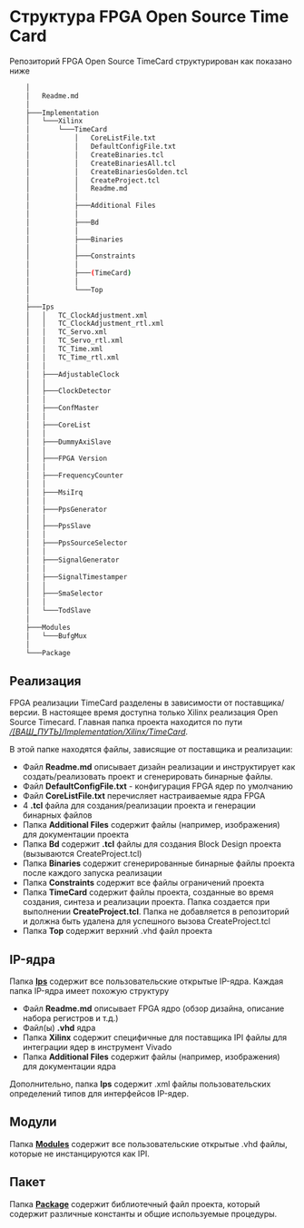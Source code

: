 # Структура FPGA Open Source Time Card

Репозиторий FPGA Open Source TimeCard структурирован как показано ниже

```bash
    │
    │   Readme.md
    │   
    ├───Implementation
    │   └───Xilinx
    │       └───TimeCard
    │           │   CoreListFile.txt
    │           │   DefaultConfigFile.txt
    │           │   CreateBinaries.tcl
    │           │   CreateBinariesAll.tcl
    │           │   CreateBinariesGolden.tcl
    │           │   CreateProject.tcl
    │           │   Readme.md
    │           │   
    │           ├───Additional Files
    │           │       
    │           ├───Bd
    │           │       
    │           ├───Binaries
    │           │
    │           ├───Constraints
    │           │
    │           ├───(TimeCard)
    │           │
    │           └───Top
    │                   
    ├───Ips
    │   │   TC_ClockAdjustment.xml
    │   │   TC_ClockAdjustment_rtl.xml
    │   │   TC_Servo.xml
    │   │   TC_Servo_rtl.xml
    │   │   TC_Time.xml
    │   │   TC_Time_rtl.xml
    │   │   
    │   ├───AdjustableClock
    │   │               
    │   ├───ClockDetector
    │   │               
    │   ├───ConfMaster
    │   │               
    │   ├───CoreList
    │   │               
    │   ├───DummyAxiSlave
    │   │               
    │   ├───FPGA Version
    │   │               
    │   ├───FrequencyCounter
    │   │               
    │   ├───MsiIrq
    │   │               
    │   ├───PpsGenerator
    │   │               
    │   ├───PpsSlave
    │   │               
    │   ├───PpsSourceSelector
    │   │               
    │   ├───SignalGenerator
    │   │               
    │   ├───SignalTimestamper
    │   │               
    │   ├───SmaSelector
    │   │               
    │   └───TodSlave
    │                   
    ├───Modules
    │   └───BufgMux
    │           
    └───Package
```

## Реализация
FPGA реализации TimeCard разделены в зависимости от поставщика/версии. В настоящее время доступна только Xilinx реализация Open Source Timecard. 
Главная папка проекта находится по пути [*/[ВАШ_ПУТЬ]/Implementation/Xilinx/TimeCard*](implementation/Xilinx/TimeCard/).

В этой папке находятся файлы, зависящие от поставщика и реализации:
- Файл **Readme.md** описывает дизайн реализации и инструктирует как создать/реализовать проект и сгенерировать бинарные файлы.
- Файл **DefaultConfigFile.txt** - конфигурация FPGA ядер по умолчанию
- Файл **CoreListFile.txt** перечисляет настраиваемые ядра FPGA
- 4 **.tcl** файла для создания/реализации проекта и генерации бинарных файлов
- Папка **Additional Files** содержит файлы (например, изображения) для документации проекта 
- Папка **Bd** содержит **.tcl** файлы для создания Block Design проекта (вызываются CreateProject.tcl)
- Папка **Binaries** содержит сгенерированные бинарные файлы проекта после каждого запуска реализации 
- Папка **Constraints** содержит все файлы ограничений проекта 
- Папка **TimeCard** содержит файлы проекта, созданные во время создания, синтеза и реализации проекта. 
Папка создается при выполнении **CreateProject.tcl**. Папка не добавляется в репозиторий и должна быть удалена для успешного вызова CreateProject.tcl
- Папка **Top** содержит верхний .vhd файл проекта

## IP-ядра
Папка [**Ips**](Ips) содержит все пользовательские открытые IP-ядра. Каждая папка IP-ядра имеет похожую структуру 
- Файл **Readme.md** описывает FPGA ядро (обзор дизайна, описание набора регистров и т.д.)     
- Файл(ы) **.vhd** ядра
- Папка **Xilinx** содержит специфичные для поставщика IPI файлы для интеграции ядер в инструмент Vivado
- Папка **Additional Files** содержит файлы (например, изображения) для документации ядра

Дополнительно, папка **Ips** содержит .xml файлы пользовательских определений типов для интерфейсов IP-ядер.

## Модули
Папка [**Modules**](Modules) содержит все пользовательские открытые .vhd файлы, которые не инстанцируются как IPI.
## Пакет
Папка [**Package**](Package) содержит библиотечный файл проекта, который содержит различные константы и общие используемые процедуры.
